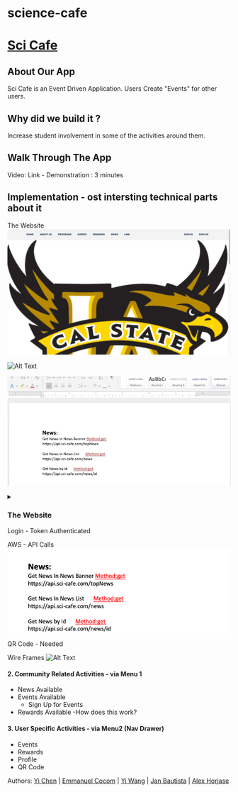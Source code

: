 # science-cafe

# [Sci Cafe](https://sci-cafe.com/home)


## About Our App
Sci Cafe is an Event Driven Application. Users Create "Events" for other users. 

## Why did we build it ?




Increase student involvement in some of the activities around them. 

## Walk Through The App
Video: Link - Demonstration : 3 minutes


## Implementation - ost intersting technical parts about it

The Website 
![Home Page Image](https://github.com/android-dev-team-11/science-cafe/blob/master/meta_resources/Website.png "Logo Home Page Image")

![Alt Text](https://github.com/android-dev-team-11/science-cafe/blob/master/meta_resources/website_gif.gif)

![Alt Text](https://github.com/android-dev-team-11/science-cafe/blob/master/meta_resources/api_calls_doc.gif)




<details><summary><h3>The Website</h3>  </summary>
this is hidden
</details>
Login - Token Authenticated

AWS - API Calls
![alt text](https://github.com/android-dev-team-11/science-cafe/blob/master/meta_resources/Api_Calls.png "Logo Api Documentation 1")
QR Code - Needed

Wire Frames
![Alt Text](https://github.com/android-dev-team-11/science-cafe/blob/master/meta_resources/wire_frames.gif)



#### 2. Community Related Activities - via Menu 1
  - News Available
  - Events Available  
    - Sign Up for Events
  - Rewards Available
    -How does this work?

#### 3. User Specific Activities - via  Menu2 (Nav Drawer)
  - Events
  - Rewards
  - Profile
  - QR Code


Authors: [Yi Chen](https://github.com/chenyii426) | [Emmanuel Cocom](https://github.com/emmanuelcodev) | [Yi Wang](https://github.com/superhotdogzz) | [Jan Bautista](https://github.com/janB003) | [Alex Horjase](https://github.com/AHorejsi) 
